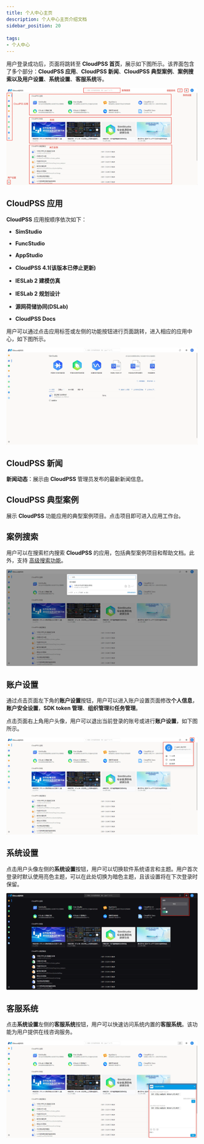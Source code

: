```yaml
---
title: 个人中心主页
description: 个人中心主页介绍文档
sidebar_position: 20

tags: 
- 个人中心
---
```


用户登录成功后，页面将跳转至 **CloudPSS 首页**，展示如下图所示。该界面包含了多个部分：**CloudPSS 应用**、**CloudPSS 新闻**、**CloudPSS 典型案例**、**案例搜索以及用户设置**、**系统设置**、**客服系统**等。


![CloudPSS 首页](./首页.png "CloudPSS 首页")


## CloudPSS 应用

**CloudPSS** 应用按顺序依次如下：

+ **SimStudio**

+ **FuncStudio**

+ **AppStudio**

+ **CloudPSS 4.1(该版本已停止更新)**

+ **IESLab 2 建模仿真** 

+ **IESLab 2 规划设计**

+ **源网荷储协同(DSLab)**

+ **CloudPSS Docs**

用户可以通过点击应用标签或左侧的功能按钮进行页面跳转，进入相应的应用中心，如下图所示。


![SimStudio 应用中心](./功能应用.png "SimStudio 应用中心")


## CloudPSS 新闻

**新闻动态**：展示由 **CloudPSS** 管理员发布的最新新闻信息。


## CloudPSS 典型案例

展示 **CloudPSS** 功能应用的典型案例项目。点击项目即可进入应用工作台。

## 案例搜索

用户可以在搜索栏内搜索 **CloudPSS** 的应用，包括典型案例项目和帮助文档。此外，支持 [高级搜索功能](../60-advanced-search/index.md "高级搜索功能")。


![搜索主界面](./搜索主界面.png "搜索主界面")


## 账户设置

通过点击页面左下角的**账户设置**按钮，用户可以进入账户设置页面修改**个人信息**，**账户安全设置**，**SDK token 管理**、**组织管理**和**任务管理**。


点击页面右上角用户头像，用户可以退出当前登录的账号或进行**账户设置**，如下图所示。


![用户设置](./用户设置.png "用户设置")

## 系统设置

点击用户头像左侧的**系统设置**按钮，用户可以切换软件系统语言和主题。用户首次登录时默认使用亮色主题，可以在此处切换为暗色主题，且该设置将在下次登录时保留。


![系统设置](./系统设置.png "系统设置")

## 客服系统

点击**系统设置**左侧的**客服系统**按钮，用户可以快速访问系统内置的**客服系统**。该功能为用户提供在线咨询服务。

![客服系统](./客服系统.png "客服系统")